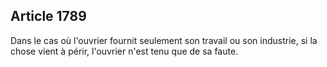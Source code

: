 Article 1789
----
Dans le cas où l'ouvrier fournit seulement son travail ou son industrie, si la
chose vient à périr, l'ouvrier n'est tenu que de sa faute.
